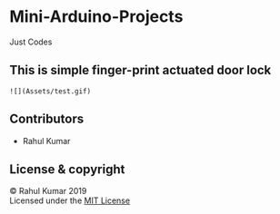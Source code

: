# Mini-Arduino-Projects
 Just Codes

## This is simple finger-print actuated door lock  
    ![](Assets/test.gif)



## Contributors  
 - Rahul Kumar
 ## License & copyright
 © Rahul Kumar 2019    
 Licensed under the [MIT License](LICENSE)
